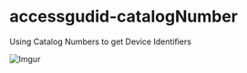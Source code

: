 # accessgudid-catalogNumber
Using Catalog Numbers to get Device Identifiers

![Imgur](https://imgur.com/3tsiAx7.jpg)
